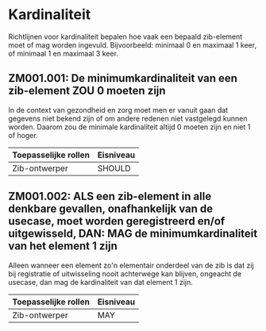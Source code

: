 ﻿# Kardinaliteit

Richtlijnen voor kardinaliteit bepalen hoe vaak een bepaald zib-element moet of mag worden ingevuld. Bijvoorbeeld:
minimaal 0 en maximaal 1 keer, of minimaal 1 en maximaal 3 keer.

## ZM001.001: De minimumkardinaliteit van een zib-element ZOU 0 moeten zijn

In de context van gezondheid en zorg moet men er vanuit gaan dat gegevens niet bekend zijn of om andere redenen niet
vastgelegd kunnen worden. Daarom zou de minimale kardinaliteit altijd 0 moeten zijn en niet 1 of hoger.

| Toepasselijke rollen | Eisniveau |
|----------------------|-----------|
| Zib-ontwerper        | SHOULD    |

## ZM001.002: ALS een zib-element in alle denkbare gevallen, onafhankelijk van de usecase, moet worden geregistreerd en/of uitgewisseld, DAN: MAG de minimumkardinaliteit van het element 1 zijn

Alleen wanneer een element zo'n elementair onderdeel van de zib is dat zij bij registratie of uitwisseling nooit
achterwege kan blijven, ongeacht de usecase, dan mag de kardinaliteit van dat element 1 zijn.

| Toepasselijke rollen | Eisniveau |
|----------------------|-----------|
| Zib-ontwerper        | MAY       |